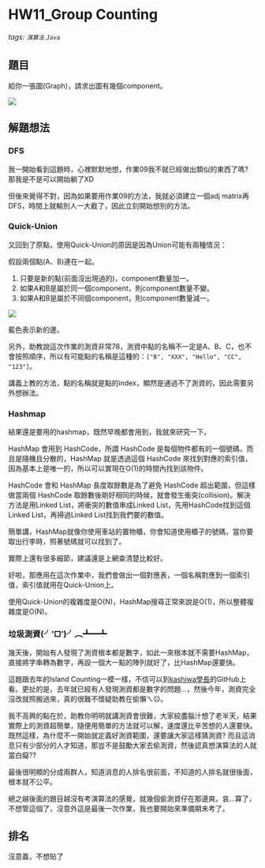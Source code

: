 # HW11_Group Counting

###### tags: `演算法` `Java`

## 題目

給你一張圖(Graph)，請求出圖有幾個component。

![](https://i.imgur.com/VtxcS1U.png)

## 解題想法
### DFS
我一開始看到這題時，心裡默默地想，作業09我不就已經做出類似的東西了嗎? 那我是不是可以開始躺了XD

但後來覺得不對，因為如果要用作業09的方法，我就必須建立一個adj matrix再DFS，時間上就輸別人一大截了，因此立刻開始想別的方法。

### Quick-Union
又回到了原點，使用Quick-Union的原因是因為Union可能有兩種情況：

假設兩個點(A、B)連在一起。
1. 只要是新的點(前面沒出現過的)，component數量加一。
2. 如果A和B是屬於同一個component，則component數量不變。
3. 如果A和B是屬於不同個component，則component數量減一。

![](https://i.imgur.com/Hn33yNV.png)

藍色表示新的邊。

另外，助教說這次作業的測資非常78，測資中點的名稱不一定是A、B、C，也不會按照順序，所以有可能點的名稱是這種的：`["B", "XXX", "Hello", "CC", "123"]`。

講義上教的方法，點的名稱就是點的index，顯然是通過不了測資的，因此需要另外想辦法。

### Hashmap
結果還是要用的hashmap，既然早晚都會用到，我就來研究一下。

HashMap 會用到 HashCode，所謂 HashCode 是每個物件都有的一個號碼，而且是隨機且分散的，HashMap 就是透過這個 HashCode 來找到對應的索引值，因為基本上是唯一的，所以可以實現在O(1)的時間內找到該物件。

HashCode 會和 HashMap 長度取餘數是為了避免 HashCode 超出範圍，但這樣做當兩個 HashCode 取餘數後剛好相同的時候，就會發生衝突(collision)。解決方法是用Linked List，將衝突的數值串成Linked List，先用HashCode找到這個Linked List，再掃過Linked List找到我們要的數值。

簡單講，HashMap就像你使用車站的置物櫃，你會知道使用櫃子的號碼，當你要取出行李時，照著號碼就可以找到了。

實際上還有很多細節，建議還是上網查清楚比較好。

好啦，那應用在這次作業中，我們會做出一個對應表，一個名稱對應到一個索引值，索引值就用在Quick-Union上。

使用Quick-Union的複雜度是O(N)，HashMap搜尋正常來說是O(1)，所以整體複雜度是O(N)。

### 垃圾測資(╯‵□′)╯︵┻━┻

幾天後，開始有人發現了測資根本都是數字，如此一來根本就不需要HashMap，直接將字串轉為數字，再設一個大一點的陣列就好了，比HashMap還要快。

這題跟去年的Island Counting一模一樣，不信可以到[kashiwa學長](https://github.com/liao2000/Algorithms-Meet-Java/tree/master/Homework/HW03_IslandCounting)的GitHub上看。更扯的是，去年就已經有人發現測資都是數字的問題...，然後今年，測資完全沒改就照搬過來，真的很難不懷疑助教在偷懶ㄟ☹。

我不高興的點在於，助教你明明就講測資會很難，大家絞盡腦汁想了老半天，結果實際上的測資超簡單，隨便用簡單的方法就可以解，速度還比辛苦想的人還要快。既然這樣，為什麼不一開始就定義好測資範圍，還要讓大家這樣猜測資? 而且這消息只有少部分的人才知道，那豈不是鼓勵大家去偷測資，然後認真想演算法的人就當白癡??

最後很明顯的分成兩群人，知道消息的人排名很前面，不知道的人排名就很後面，根本就不公平。

總之越後面的題目越沒有考演算法的感覺，就幾個偷測資仔在那邊爽。哀...算了，不想管這個了，沒意外這是最後一次作業，我也要開始來準備期末考了。

## 排名
沒意義，不想貼了
